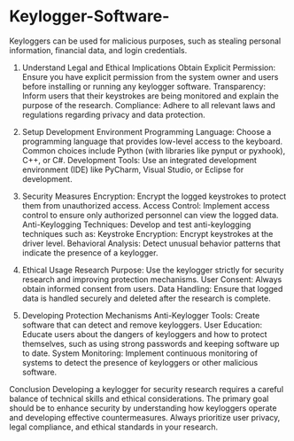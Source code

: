 # Keylogger-Software-

Keyloggers can be used for malicious purposes, such as stealing personal information, financial data, and login credentials.

1. Understand Legal and Ethical Implications
Obtain Explicit Permission: Ensure you have explicit permission from the system owner and users before installing or running any keylogger software.
Transparency: Inform users that their keystrokes are being monitored and explain the purpose of the research.
Compliance: Adhere to all relevant laws and regulations regarding privacy and data protection.

2. Setup Development Environment
Programming Language: Choose a programming language that provides low-level access to the keyboard. Common choices include Python (with libraries like pynput or pyxhook), C++, or C#.
Development Tools: Use an integrated development environment (IDE) like PyCharm, Visual Studio, or Eclipse for development.

3. Security Measures
Encryption: Encrypt the logged keystrokes to protect them from unauthorized access.
Access Control: Implement access control to ensure only authorized personnel can view the logged data.
Anti-Keylogging Techniques: Develop and test anti-keylogging techniques such as:
Keystroke Encryption: Encrypt keystrokes at the driver level.
Behavioral Analysis: Detect unusual behavior patterns that indicate the presence of a keylogger.

5. Ethical Usage
Research Purpose: Use the keylogger strictly for security research and improving protection mechanisms.
User Consent: Always obtain informed consent from users.
Data Handling: Ensure that logged data is handled securely and deleted after the research is complete.

7. Developing Protection Mechanisms
Anti-Keylogger Tools: Create software that can detect and remove keyloggers.
User Education: Educate users about the dangers of keyloggers and how to protect themselves, such as using strong passwords and keeping software up to date.
System Monitoring: Implement continuous monitoring of systems to detect the presence of keyloggers or other malicious software.

Conclusion
Developing a keylogger for security research requires a careful balance of technical skills and ethical considerations. The primary goal should be to enhance security by understanding how keyloggers operate and developing effective countermeasures. Always prioritize user privacy, legal compliance, and ethical standards in your research.






